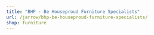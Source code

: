 ```yaml
---
title: "BHP - Be Houseproud Furniture Specialists"
url: /jarrow/bhp-be-houseproud-furniture-specialists/
shop: furniture
---
```

